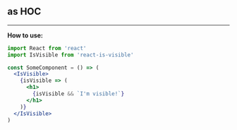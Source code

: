 ## as HOC

------------

**How to use:**

```jsx
import React from 'react'
import IsVisible from 'react-is-visible'

const SomeComponent = () => (
  <IsVisible>
    {isVisible => (
      <h1>
        {isVisible && `I'm visible!`}
      </h1>
    )}
  </IsVisible>
)
```